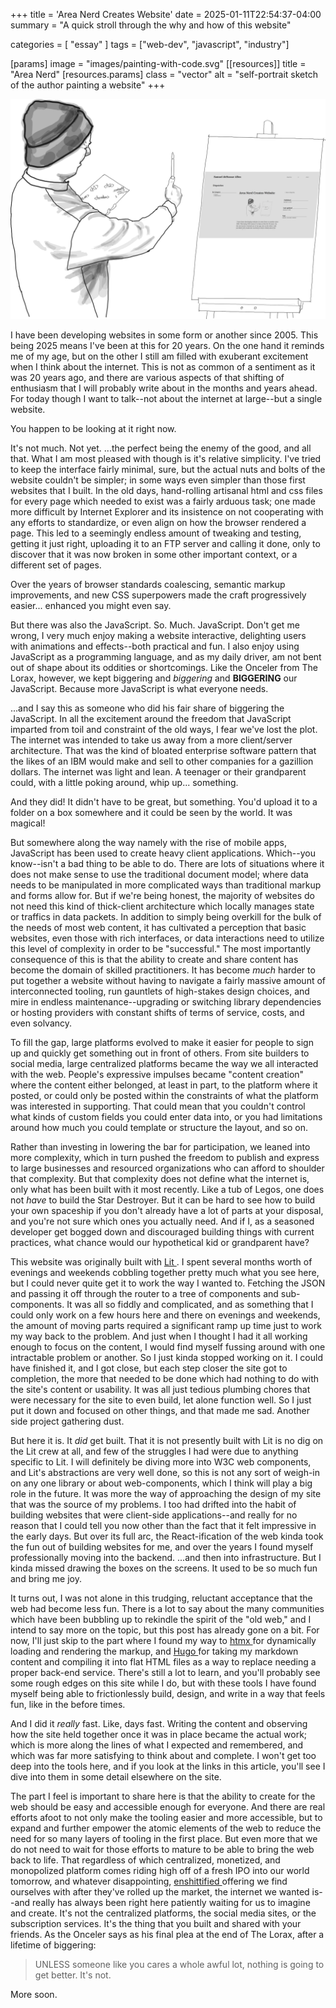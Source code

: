 +++
title = 'Area Nerd Creates Website'
date = 2025-01-11T22:54:37-04:00
summary = "A quick stroll through the why and how of this website"

categories = [ "essay" ]
tags = ["web-dev", "javascript", "industry"]

[params]
  image = "images/painting-with-code.svg"
[[resources]]
  title = "Area Nerd"
  [resources.params]
    class = "vector"
    alt = "self-portrait sketch of the author painting a website"
+++

![Area Nerd](images/painting-with-code.svg)

I have been developing websites in some form or another since 2005. This being 2025 means I've been at this for 20 years. On the one hand it reminds me of my age, but on the other I still am filled with exuberant excitement when I think about the internet. This is not as common of a sentiment as it was 20 years ago, and there are various aspects of that shifting of enthusiasm that I will probably write about in the months and years ahead. For today though I want to talk--not about the internet at large--but a single website.

You happen to be looking at it right now.

It's not much. Not yet. ...the perfect being the enemy of the good, and all that. What I am most pleased with though is it's relative simplicity. I've tried to keep the interface fairly minimal, sure, but the actual nuts and bolts of the website couldn't be simpler; in some ways even simpler than those first websites that I built. In the old days, hand-rolling artisanal html and css files for every page which needed to exist was a fairly arduous task; one made more difficult by Internet Explorer and its insistence on not cooperating with any efforts to standardize, or even align on how the browser rendered a page. This led to a seemingly endless amount of tweaking and testing, getting it just right, uploading it to an FTP server and calling it done, only to discover that it was now broken in some other important context, or a different set of pages.

Over the years of browser standards coalescing, semantic markup improvements, and new CSS superpowers made the craft progressively easier... enhanced you might even say.

But there was also the JavaScript. So. Much. JavaScript. Don't get me wrong, I very much enjoy making a website interactive, delighting users with animations and effects--both practical and fun. I also enjoy using JavaScript as a programming language, and as my daily driver, am not bent out of shape about its oddities or shortcomings. Like the Onceler from The Lorax, however, we kept biggering and _biggering_ and **BIGGERING** our JavaScript. Because more JavaScript is what everyone needs.

...and I say this as someone who did his fair share of biggering the JavaScript. In all the excitement around the freedom that JavaScript imparted from toil and constraint of the old ways, I fear we've lost the plot. The internet was intended to take us away from a more client/server architecture. That was the kind of bloated enterprise software pattern that the likes of an IBM would make and sell to other companies for a gazillion dollars. The internet was light and lean. A teenager or their grandparent could, with a little poking around, whip up... something.

And they did! It didn't have to be great, but something. You'd upload it to a folder on a box somewhere and it could be seen by the world. It was magical!

But somewhere along the way namely with the rise of mobile apps, JavaScript has been used to create heavy client applications. Which--you know--isn't a bad thing to be able to do. There are lots of situations where it does not make sense to use the traditional document model; where data needs to be manipulated in more complicated ways than traditional markup and forms allow for. But if we're being honest, the majority of websites do not need this kind of thick-client architecture which locally manages state or traffics in data packets. In addition to simply being overkill for the bulk of the needs of most web content, it has cultivated a perception that basic websites, even those with rich interfaces, or data interactions need to utilize this level of complexity in order to be "successful." The most importantly consequence of this is that the ability to create and share content has become the domain of skilled practitioners. It has become _much_ harder to put together a website without having to navigate a fairly massive amount of interconnected tooling, run gauntlets of high-stakes design choices, and mire in endless maintenance--upgrading or switching library dependencies or hosting providers with constant shifts of terms of service, costs, and even solvancy.

To fill the gap, large platforms evolved to make it easier for people to sign up and quickly get something out in front of others. From site builders to social media, large centralized platforms became the way we all interacted with the web. People's expressive impulses became "content creation" where the content either belonged, at least in part, to the platform where it posted, or could only be posted within the constraints of what the platform was interested in supporting. That could mean that you couldn't control what kinds of custom fields you could enter data into, or you had limitations around how much you could template or structure the layout, and so on.

Rather than investing in lowering the bar for participation, we leaned into more complexity, which in turn pushed the freedom to publish and express to large businesses and resourced organizations who can afford to shoulder that complexity. But that complexity does not define what the internet is, only what has been built with it most recently. Like a tub of Legos, one does not _have_ to build the Star Destroyer. But it can be hard to see how to build your own spaceship if you don't already have a lot of parts at your disposal, and you're not sure which ones you actually need. And if I, as a seasoned developer get bogged down and discouraged building things with current practices, what chance would our hypothetical kid or grandparent have?

This website was originally built with [ Lit ](https://lit.dev/). I spent several months worth of evenings and weekends cobbling together pretty much what you see here, but I could never quite get it to work the way I wanted to. Fetching the JSON and passing it off through the router to a tree of components and sub-components. It was all so fiddly and complicated, and as something that I could only work on a few hours here and there on evenings and weekends, the amount of moving parts required a significant ramp up time just to work my way back to the problem. And just when I thought I had it all working enough to focus on the content, I would find myself fussing around with one intractable problem or another. So I just kinda stopped working on it. I could have finished it, and I got close, but each step closer the site got to completion, the more that needed to be done which had nothing to do with the site's content or usability. It was all just tedious plumbing chores that were necessary for the site to even build, let alone function well. So I just put it down and focused on other things, and that made me sad. Another side project gathering dust.

But here it is. It _did_ get built. That it is not presently built with Lit is no dig on the Lit crew at all, and few of the struggles I had were due to anything specific to Lit. I will definitely be diving more into W3C web components, and Lit's abstractions are very well done, so this is not any sort of weigh-in on any one library or about web-components, which I think will play a big role in the future. It was more the way of approaching the design of my site that was the source of my problems. I too had drifted into the habit of building websites that were client-side applications--and really for no reason that I could tell you now other than the fact that it felt impressive in the early days. But over its full arc, the React-ification of the web kinda took the fun out of building websites for me, and over the years I found myself professionally moving into the backend. ...and then into infrastructure. But I kinda missed drawing the boxes on the screens. It used to be so much fun and bring me joy.

It turns out, I was not alone in this trudging, reluctant acceptance that the web had become less fun. There is a lot to say about the many communities which have been bubbling up to rekindle the spirit of the "old web," and I intend to say more on the topic, but this post has already gone on a bit. For now, I'll just skip to the part where I found my way to [ htmx ](/cv/tool/htmx) for dynamically loading and rendering the markup, and [ Hugo ](/cv/tool/hugo) for taking my markdown content and compiling it into flat HTML files as a way to replace needing a proper back-end service. There's still a lot to learn, and you'll probably see some rough edges on this site while I do, but with these tools I have found myself being able to frictionlessly build, design, and write in a way that feels fun, like in the before times.

And I did it _really_ fast. Like, days fast. Writing the content and observing how the site held together once it was in place became the actual work; which is more along the lines of what I expected and remembered, and which was far more satisfying to think about and complete. I won't get too deep into the tools here, and if you look at the links in this article, you'll see I dive into them in some detail elsewhere on the site.

The part I feel is important to share here is that the ability to create for the web should be easy and accessible enough for everyone. And there are real efforts afoot to not only make the tooling easier and more accessible, but to expand and further empower the atomic elements of the web to reduce the need for so many layers of tooling in the first place. But even more that we do not need to wait for those efforts to mature to be able to bring the web back to life. That regardless of which centralized, monetized, and monopolized platform comes riding high off of a fresh IPO into our world tomorrow, and whatever disappointing, [ enshittified ](https://www.dictionary.com/browse/enshittification) offering we find ourselves with after they've rolled up the market, the internet we wanted is--and really has always been right here patiently waiting for us to imagine and create. It's not the centralized platforms, the social media sites, or the subscription services. It's the thing that you built and shared with your friends. As the Onceler says as his final plea at the end of The Lorax, after a lifetime of biggering:

> UNLESS someone like you cares a whole awful lot, nothing is going to get better. It's not.

More soon.
